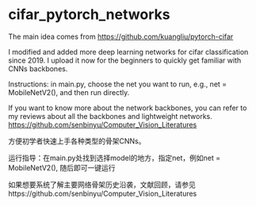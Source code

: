 # cifar_pytorch_networks
The main idea comes from https://github.com/kuangliu/pytorch-cifar

I modified and added more deep learning networks for cifar classification since 2019. I upload it now for the beginners to quickly get familiar with CNNs backbones.

Instructions: in main.py, choose the net you want to run, e.g., net = MobileNetV2(), and then run directly.

If you want to know more about the network backbones, you can refer to my reviews about all the backbones and lightweight networks. https://github.com/senbinyu/Computer_Vision_Literatures

方便初学者快速上手各种类型的骨架CNNs。

运行指导：在main.py处找到选择model的地方，指定net，例如net = MobileNetV2(), 随后即可一键运行

如果想要系统了解主要网络骨架历史沿袭，文献回顾，请参见https://github.com/senbinyu/Computer_Vision_Literatures

